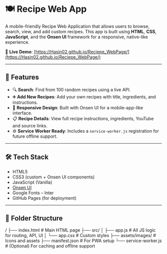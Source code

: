 
# 🍽️ Recipe Web App

A mobile-friendly Recipe Web Application that allows users to browse, search, view, and add custom recipes. This app is built using **HTML**, **CSS**, **JavaScript**, and the **Onsen UI** framework for a responsive, native-like experience.

🔗 **Live Demo**: [https://Hasin02.github.io/Reciepe_WebPage/](https://Hasin02.github.io/Reciepe_WebPage/)

---

## 🚀 Features

- 🔍 **Search**: Find from 100 random recipes using a live API.
- ➕ **Add New Recipes**: Add your own recipes with title, ingredients, and instructions.
- 📱 **Responsive Design**: Built with Onsen UI for a mobile-app-like interface.
- 📋 **Recipe Details**: View full recipe instructions, ingredients, YouTube and source links.
- ⚙️ **Service Worker Ready**: Includes a `service-worker.js` registration for future offline support.

---

## 🛠️ Tech Stack

- HTML5
- CSS3 (custom + Onsen UI components)
- JavaScript (Vanilla)
- [Onsen UI](https://onsen.io/)
- Google Fonts – Inter
- GitHub Pages (for deployment)

---

## 📁 Folder Structure

/
├── index.html # Main HTML page
├── src/
│ ├── app.js # All JS logic for routing, API, UI
│ └── app.css # Custom styles
├── assets/images/ # Icons and assets
├── manifest.json # For PWA setup
└── service-worker.js # (Optional) For caching and offline support

